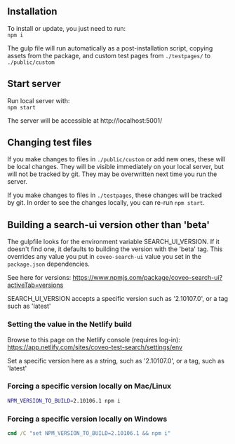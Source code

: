 ## Installation

To install or update, you just need to run:  
`npm i`

The gulp file will run automatically as a post-installation script, copying assets 
from the package, and custom test pages from `./testpages/` to `./public/custom`


## Start server

Run local server with:  
`npm start`

The server will be accessible at http://localhost:5001/


## Changing test files

If you make changes to files in `./public/custom` or add new ones, these will be 
local changes. They will be visible immediately on your local server, but will not be 
tracked by git. They may be overwritten next time you run the server.

If you make changes to files in `./testpages`, these changes will be tracked 
by git. In order to see the changes locally, you can re-run `npm start`.

## Building a search-ui version other than 'beta'

The gulpfile looks for the environment variable SEARCH_UI_VERSION. If it doesn't find one,
it defaults to building the version with the 'beta' tag. This overrides any value you put 
in `coveo-search-ui` value you set in the `package.json` dependencies.

See here for versions:
https://www.npmjs.com/package/coveo-search-ui?activeTab=versions

SEARCH_UI_VERSION accepts a specific version such as '2.10107.0', or a tag such as 'latest'

### Setting the value in the Netlify build

Browse to this page on the Netlify console (requires log-in):
https://app.netlify.com/sites/coveo-test-search/settings/env

Set a specific version here as a string, such as '2.10107.0', or a tag, such as 'latest'

### Forcing a specific version locally on Mac/Linux

```sh
NPM_VERSION_TO_BUILD=2.10106.1 npm i
```

### Forcing a specific version locally on Windows

```bat
cmd /C "set NPM_VERSION_TO_BUILD=2.10106.1 && npm i"
```
